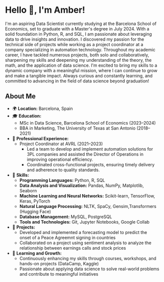 # Hello 👋, I'm Amber!

I'm an aspiring Data Scientist currently studying at the Barcelona School of Economics, set to graduate with a Master's degree in July 2024. With a solid foundation in Python, R, and SQL, I am passionate about leveraging data to drive insights and innovation. I discovered my passion for the technical side of projects while working as a project coordinator at a company specializing in automation technology. Throughout my academic career, I have tackled numerous projects, both solo and collaboratively, sharpening my skills and deepening my understanding of the theory, the math, and the application of data science. I'm excited to bring my skills to a dynamic company with a meaningful mission, where I can continue to grow and make a tangible impact. Always curious and constantly learning, and committed to advancing in the field of data science beyond graduation!

## About Me

- 🌍 **Location:** Barcelona, Spain
- 🎓 **Education:**
  - MSc in Data Science, Barcelona School of Economics (2023–2024)
  - BBA in Marketing, The University of Texas at San Antonio (2018–2021)
- 📝 **Professional Experience:**
  - Project Coordinator at AVRL (2021–2023)
    - Led a team to develop and implement automation solutions for 3PL companies and assisted the Director of Operations in improving operational efficiency.
    - Coordinated cross-functional projects, ensuring timely delivery and adherence to quality standards.
- 💼 **Skills:**
  - **Programming Languages:** Python, R, SQL
  - **Data Analysis and Visualization:** Pandas, NumPy, Matplotlib, Seaborn
  - **Machine Learning and Neural Networks:** Scikit-learn, TensorFlow, Keras, PyTorch
  - **Natural Language Processing:** NLTK, SpaCy, Gensim,Transformers (Hugging Face)
  - **Database Management:** MySQL, PostgreSQL
  - **Tools and Technologies:** Git, Jupyter Notebooks, Google Collab
- 🚀 **Projects:**
  - Developed and implemented a forecasting model to predict the onset of a Peace Agreemnt signing in countries
  - Collaborated on a project using sentiment analysis to analyze the relationship between earnings calls and stock prices
- 🌱 **Learning and Growth:**
  - Continuously enhancing my skills through courses, workshops, and hands-on projects (DataCamp, Kaggle)
  - Passionate about applying data science to solve real-world problems and contribute to meaningful initiatives
